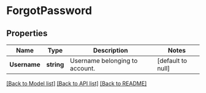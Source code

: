 # ForgotPassword

## Properties
Name | Type | Description | Notes
------------ | ------------- | ------------- | -------------
**Username** | **string** | Username belonging to account. | [default to null]

[[Back to Model list]](../README.md#documentation-for-models) [[Back to API list]](../README.md#documentation-for-api-endpoints) [[Back to README]](../README.md)



